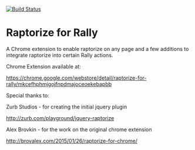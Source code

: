 [![Build Status](https://travis-ci.org/markdreyer/rallyrap.svg)](https://travis-ci.org/markdreyer/rallyrap)

# Raptorize for Rally

A Chrome extension to enable raptorize on any page and a few additions to integrate raptorize into certain Rally actions.

Chrome Extension available at:

https://chrome.google.com/webstore/detail/raptorize-for-rally/mkcefhphmjgojfnpdmajoceoekebapbb


Special thanks to:

Zurb Studios - for creating the initial jquery plugin

http://zurb.com/playground/jquery-raptorize

Alex Brovkin - for the work on the original chrome extension

http://brovalex.com/2015/01/26/raptorize-for-chrome/
